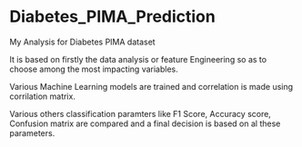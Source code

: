 # Diabetes_PIMA_Prediction
My Analysis for Diabetes PIMA dataset

It is based on firstly the data analysis or feature Engineering so as to choose among the most impacting variables.

Various Machine Learning models are trained and correlation is made using corrilation matrix.

Various others classification paramters like F1 Score, Accuracy score, Confusion matrix are compared and a final decision is based on al these parameters.

